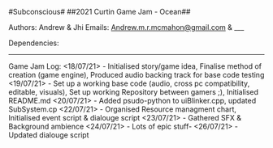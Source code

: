 #Subconscious#
##2021 Curtin Game Jam - Ocean##

Authors: Andrew & Jhi
Emails: Andrew.m.r.mcmahon@gmail.com & ___

Dependencies:
___

Game Jam Log:
<18/07/21> - Initialised story/game idea, Finalise method of creation (game engine), Produced audio backing track for base code testing
<19/07/21> - Set up a working base code (audio, cross pc compatibility, editable, visuals), Set up working Repository between gamers ;), Initialised README.md
<20/07/21> - Added psudo-python to uiBlinker.cpp, updated SubSystem.cp
<22/07/21> - Organised Resource managment chart, Initialised event script & dialouge script
<23/07/21> - Gathered SFX & Background ambience 
<24/07/21> - Lots of epic stuff-
<26/07/21> - Updated dialouge script